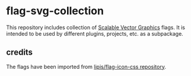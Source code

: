 # flag-svg-collection

This repository includes collection of [Scalable Vector Graphics](http://en.wikipedia.org/wiki/Scalable_Vector_Graphics) flags. It is intended to be used by different plugins, projects, etc. as a subpackage.

## credits

The flags have been imported from [lipis/flag-icon-css repository](https://github.com/lipis/flag-icon-css).
